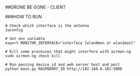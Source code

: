 ##DRONE BE GONE - CLIENT

###HOW TO RUN

    # Check which interface is the antenna
    iwconfig

    # Set env variable
    export MONITOR_INTERFACE="interface [wlan0mon or wlan1mon]"

    # Kill some processes that might interfere with airmon-ng
    sudo airmon-ng check kill

    # Run passing device_id and web server host and port
    python main.py RASPBERRY_ID http://192.168.0.101:5000
